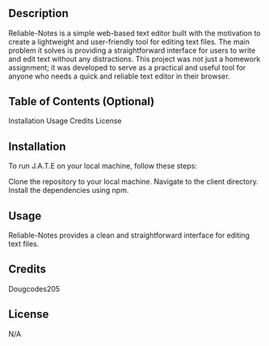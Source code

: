 # <Reliable-Notes>

## Description

Reliable-Notes is a simple web-based text editor built with the motivation to create a lightweight and user-friendly tool for editing text files. The main problem it solves is providing a straightforward interface for users to write and edit text without any distractions. This project was not just a homework assignment; it was developed to serve as a practical and useful tool for anyone who needs a quick and reliable text editor in their browser.

## Table of Contents (Optional)

Installation
Usage
Credits
License

## Installation

To run J.A.T.E on your local machine, follow these steps:

Clone the repository to your local machine.
Navigate to the client directory.
Install the dependencies using npm.

## Usage

Reliable-Notes provides a clean and straightforward interface for editing text files. 

## Credits

Dougcodes205

## License

N/A
